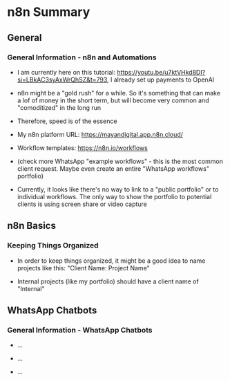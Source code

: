 # n8n Summary

## General

### General Information - n8n and Automations

- I am currently here on this tutorial:
  <https://youtu.be/u7ktVHkd8DI?si=LBkAC3syAxWrQhSZ&t=793>, I already set up
  payments to OpenAI

- n8n might be a "gold rush" for a while. So it's something that can make a lof
  of money in the short term, but will become very common and "comoditized" in
  the long run

- Therefore, speed is of the essence

- My n8n platform URL: <https://mayandigital.app.n8n.cloud/>

- Workflow templates: <https://n8n.io/workflows>

- (check more WhatsApp "example workflows" - this is the most common client
  request. Maybe even create an entire "WhatsApp workflows" portfolio)

- Currently, it looks like there's no way to link to a "public portfolio" or to
  individual workflows. The only way to show the portfolio to potential clients
  is using screen share or video capture

## n8n Basics

### Keeping Things Organized

- In order to keep things organized, it might be a good idea to name projects
  like this: "Client Name: Project Name"

- Internal projects (like my portfolio) should have a client name of "Internal"

## WhatsApp Chatbots

### General Information - WhatsApp Chatbots

- ...

- ...

- ...
